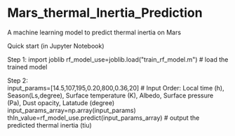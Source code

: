# Mars_thermal_Inertia_Prediction
A machine learning model to predict thermal inertia on Mars

Quick start (in Jupyter Notebook)

Step 1:
import joblib
rf_model_use=joblib.load("train_rf_model.m") # load the trained model

Step 2:      
input_params=[14.5,107,195,0.20,800,0.36,20] # Input Order: Local time (h), Season(Ls,degree), Surface temperature (K), Albedo, Surface pressure (Pa), Dust opacity, Latatude (degree)
input_params_array=np.array(input_params)
thIn_value=rf_model_use.predict(input_params_array) # output the predicted thermal inertia (tiu)
